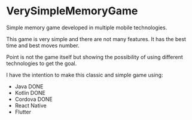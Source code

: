 # VerySimpleMemoryGame
Simple memory game developed in multiple mobile technologies.

This game is very simple and there are not many features. It has the best time and best moves number.

Point is not the game itself but showing the possibility of using different technologies to get the goal.

I have the intention to make this classic and simple game using:

- Java DONE
- Kotlin DONE
- Cordova DONE
- React Native
- Flutter

